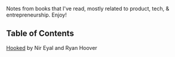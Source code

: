 Notes from books that I've read, mostly related to product, tech, & entrepreneurship. Enjoy!

## Table of Contents
[Hooked](hooked.md) by Nir Eyal and Ryan Hoover
